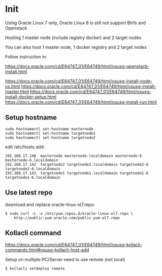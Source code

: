 # Init

Using Oracle Linux 7 only, Oracle Linux 8 is still not support Btrfs and Openstack

Hosting 1 master node (include registry docker) and 2 target nodes

You can also host 1 master node, 1 docker registry and 2 target nodes

Follow instruction in:

https://docs.oracle.com/cd/E64747_01/E64749/html/osusg-openstack-install.html

https://docs.oracle.com/cd/E64747_01/E64749/html/osusg-install-node-os.html
https://docs.oracle.com/cd/E64747_01/E64749/html/osusg-install-master.html
https://docs.oracle.com/cd/E64747_01/E64749/html/osusg-install-docker-setup.html
https://docs.oracle.com/cd/E64747_01/E64749/html/osusg-install-run.html

## Setup hostname

```shell
sudo hostnamectl set-hostname masternode
sudo hostnamectl set-hostname targetnode1
sudo hostnamectl set-hostname targetnode2
```

edit /etc/hosts add:
```
192.168.17.140  masternode masternode.localdomain masternode-6 masternode-6.localdomain
192.168.17.142  targetnode2 targetnode2.localdomain targetnode2-6 targetnode2-6.localdomain
192.168.17.143  targetnode1 targetnode1.localdomain targetnode1-6 targetnode1-6.localdomain
```

## Use latest repo

download and replace oracle-linux-ol7.repo:
```
$ sudo curl -L -o /etc/yum.repos.d/oracle-linux-ol7.repo \
    http://public-yum.oracle.com/public-yum-ol7.repo
```

## Kollacli command

https://docs.oracle.com/cd/E64747_01/E64749/html/osusg-kollacli-commands.html#osusg-kollacli-host-add

Setup on multiple PC/Server need to use remote (not local)
```shell
$ kollacli setdeploy remote
```
